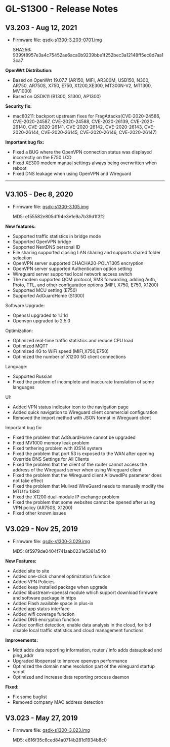 # GL-S1300 - Release Notes

## V3.203 - Aug 12, 2021

- Firmware file: [qsdk-s1300-3.203-0701.img](https://fw.gl-inet.com/firmware/s1300/release/qsdk-s1300-3.203-0701.img)

    SHA256: 9399f8957e3a4c75452ae6aca0b9239bbe1f252bec3a12148ff5ec8d7aa13ca7

**OpenWrt Distribution:**

- Based on OpenWrt 19.07.7  (AR150, MIFI, AR300M, USB150, N300, AR750, AR750S, X750, E750, X1200,XE300, MT300N-V2, MT1300, MV1000)
- Based on QSDK11  (B1300, S1300, AP1300)

**Security fix:**

- mac80211: backport upstream fixes for FragAttacks(CVE-2020-24586, CVE-2020-24587, CVE-2020-24588, CVE-2020-26139, CVE-2020-26140, CVE-2020-26141, CVE-2020-26142, CVE-2020-26143, CVE-2020-26144, CVE-2020-26145, CVE-2020-26146, CVE-2020-26147)

**Important bug fix:**

- Fixed a BUG where the OpenVPN connection status was displayed incorrectly on the E750 LCD
- Fixed XE300 modem manual settings always being overwritten when reboot 
- Fixed DNS leakage when using OpenVPN and Wireguard

---

## V3.105 - Dec 8, 2020

- Firmware file: [qsdk-s1300-3.105.img](https://fw.gl-inet.com/firmware/s1300/release/qsdk-s1300-3.105.img)

    MD5: ef55582e805df94e3e1e9a7b39d1f3f2

**New features:**

- Supported traffic statistics in bridge mode
- Supported OpenVPN bridge
- Supported NextDNS personal ID
- File sharing supported closing LAN sharing and supports shared folder selection
- OpenVPN server supported CHACHA20-POLY1305 encryption
- OpenVPN server supported Authentication option setting
- Wireguard server supported local network access switch
- The modem supported QCM protocol, SMS forwarding, adding Auth, Proto, TTL, and other configuration options (MIFI, X750, E750, X1200)
- Supported MCU setting (E750)
- Supported AdGuardHome (S1300)

Software Upgrade:

- Openssl upgraded to 1.1.1d
- Openvpn upgraded to 2.5.0

Optimization:

- Optimized real-time traffic statistics and reduce CPU load
- Optimized MQTT
- Optimized 4G to WiFi speed (MIFI,X750,E750)
- Optimized the number of X1200 5G client connections

Language:

- Supported Russian
- Fixed the problem of incomplete and inaccurate translation of some languages

UI:

- Added VPN status indicator icon to the navigation page
- Added quick navigation to Wireguard client commercial configuration
- Removed the import method with JSON format in Wireguard client 

Important bug fix:

- Fixed the problem that AdGuardHome cannot be upgraded
- Fixed MV1000 memory leak problem
- Fixed tethering problem with iOS14 system
- Fixed the problem that port 53 is exposed to the WAN after opening Override DNS Settings for All Clients
- Fixed the problem that the client of the router cannot access the address of the Wireguard server when using Wireguard client
- Fixed the problem that the Wireguard client AllowedIPs parameter does not take effect
- Fixed the problem that Mullvad WireGuard needs to manually modify the MTU to 1380
- Fixed the X1200 dual-module IP exchange problem
- Fixed the problem that some websites cannot be opened after using VPN policy (AR750S, X1200)
- Fixed other known issues

## V3.029 - Nov 25, 2019

- Firmware file: [qsdk-s1300-3.029.img](https://fw.gl-inet.com/firmware/s1300/release/qsdk-s1300-3.029.img)

    MD5: 8f5979de0404f741aab0231e5381a540

**New Features:**

- Added site to site
- Added one-click channel optimization function
- Added VPN Policies
- Added keep installed package when upgrade
- Added libustream-openssl module which support download firmware and software package in https
- Added Flash available space in plus-in
- Added app status interface
- Added wifi coverage function
- Added DNS encryption function
- Added conflict detection, enable data analysis in the cloud, for bid disable local traffic statistics and cloud management functions


**Improvements:**


- Mqtt adds data reporting information, router / info adds dataupload and ping_addr
- Upgraded libopenssl to improve openvpn performance
- Optimized the domain name resolution part of the wireguard startup script
- Optimized and increase data reporting process daemon

**Fixed:**

- Fix some buglist
- Removed company MAC address detection

## V3.023 - May 27, 2019

- Firmware file: [qsdk-s1300-3.023.img](https://fw.gl-inet.com/firmware/s1300/release/qsdk-s1300-3.023.img)

    MD5: e616f35c6ced84a0714b281d1934b8c0

    

